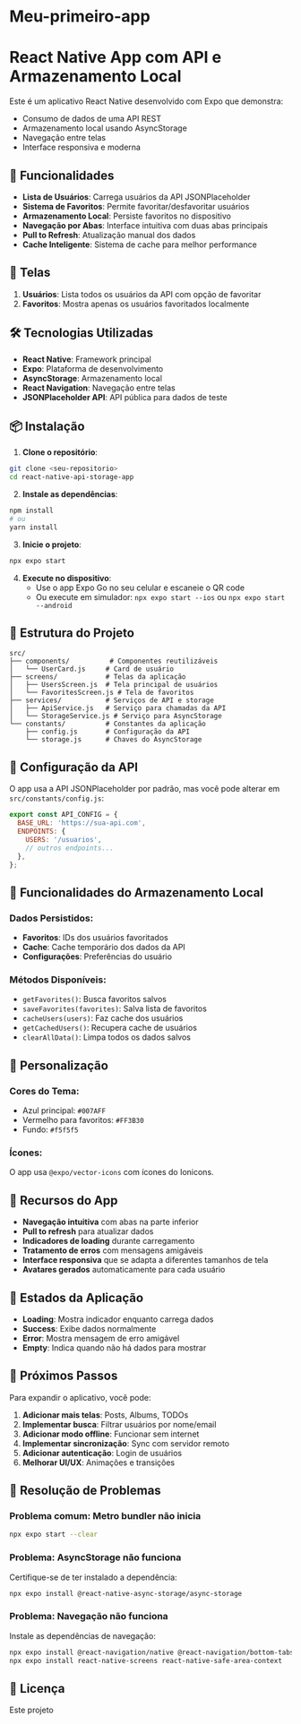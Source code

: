 # Meu-primeiro-app
# React Native App com API e Armazenamento Local

Este é um aplicativo React Native desenvolvido com Expo que demonstra:
- Consumo de dados de uma API REST
- Armazenamento local usando AsyncStorage
- Navegação entre telas
- Interface responsiva e moderna

## 🚀 Funcionalidades

- **Lista de Usuários**: Carrega usuários da API JSONPlaceholder
- **Sistema de Favoritos**: Permite favoritar/desfavoritar usuários
- **Armazenamento Local**: Persiste favoritos no dispositivo
- **Navegação por Abas**: Interface intuitiva com duas abas principais
- **Pull to Refresh**: Atualização manual dos dados
- **Cache Inteligente**: Sistema de cache para melhor performance

## 📱 Telas

1. **Usuários**: Lista todos os usuários da API com opção de favoritar
2. **Favoritos**: Mostra apenas os usuários favoritados localmente

## 🛠️ Tecnologias Utilizadas

- **React Native**: Framework principal
- **Expo**: Plataforma de desenvolvimento
- **AsyncStorage**: Armazenamento local
- **React Navigation**: Navegação entre telas
- **JSONPlaceholder API**: API pública para dados de teste

## 📦 Instalação

1. **Clone o repositório**:
```bash
git clone <seu-repositorio>
cd react-native-api-storage-app
```

2. **Instale as dependências**:
```bash
npm install
# ou
yarn install
```

3. **Inicie o projeto**:
```bash
npx expo start
```

4. **Execute no dispositivo**:
   - Use o app Expo Go no seu celular e escaneie o QR code
   - Ou execute em simulador: `npx expo start --ios` ou `npx expo start --android`

## 📁 Estrutura do Projeto

```
src/
├── components/          # Componentes reutilizáveis
│   └── UserCard.js     # Card de usuário
├── screens/            # Telas da aplicação
│   ├── UsersScreen.js  # Tela principal de usuários
│   └── FavoritesScreen.js # Tela de favoritos
├── services/           # Serviços de API e storage
│   ├── ApiService.js   # Serviço para chamadas da API
│   └── StorageService.js # Serviço para AsyncStorage
└── constants/          # Constantes da aplicação
    ├── config.js       # Configuração da API
    └── storage.js      # Chaves do AsyncStorage
```

## 🔧 Configuração da API

O app usa a API JSONPlaceholder por padrão, mas você pode alterar em `src/constants/config.js`:

```javascript
export const API_CONFIG = {
  BASE_URL: 'https://sua-api.com',
  ENDPOINTS: {
    USERS: '/usuarios',
    // outros endpoints...
  },
};
```

## 💾 Funcionalidades do Armazenamento Local

### Dados Persistidos:
- **Favoritos**: IDs dos usuários favoritados
- **Cache**: Cache temporário dos dados da API
- **Configurações**: Preferências do usuário

### Métodos Disponíveis:
- `getFavorites()`: Busca favoritos salvos
- `saveFavorites(favorites)`: Salva lista de favoritos
- `cacheUsers(users)`: Faz cache dos usuários
- `getCachedUsers()`: Recupera cache de usuários
- `clearAllData()`: Limpa todos os dados salvos

## 🎨 Personalização

### Cores do Tema:
- Azul principal: `#007AFF`
- Vermelho para favoritos: `#FF3B30`
- Fundo: `#f5f5f5`

### Ícones:
O app usa `@expo/vector-icons` com ícones do Ionicons.

## 📱 Recursos do App

- **Navegação intuitiva** com abas na parte inferior
- **Pull to refresh** para atualizar dados
- **Indicadores de loading** durante carregamento
- **Tratamento de erros** com mensagens amigáveis
- **Interface responsiva** que se adapta a diferentes tamanhos de tela
- **Avatares gerados** automaticamente para cada usuário

## 🔄 Estados da Aplicação

- **Loading**: Mostra indicador enquanto carrega dados
- **Success**: Exibe dados normalmente
- **Error**: Mostra mensagem de erro amigável
- **Empty**: Indica quando não há dados para mostrar

## 🚀 Próximos Passos

Para expandir o aplicativo, você pode:

1. **Adicionar mais telas**: Posts, Albums, TODOs
2. **Implementar busca**: Filtrar usuários por nome/email
3. **Adicionar modo offline**: Funcionar sem internet
4. **Implementar sincronização**: Sync com servidor remoto
5. **Adicionar autenticação**: Login de usuários
6. **Melhorar UI/UX**: Animações e transições

## 🐛 Resolução de Problemas

### Problema comum: Metro bundler não inicia
```bash
npx expo start --clear
```

### Problema: AsyncStorage não funciona
Certifique-se de ter instalado a dependência:
```bash
npx expo install @react-native-async-storage/async-storage
```

### Problema: Navegação não funciona
Instale as dependências de navegação:
```bash
npx expo install @react-navigation/native @react-navigation/bottom-tabs
npx expo install react-native-screens react-native-safe-area-context
```

## 📄 Licença

Este projeto

